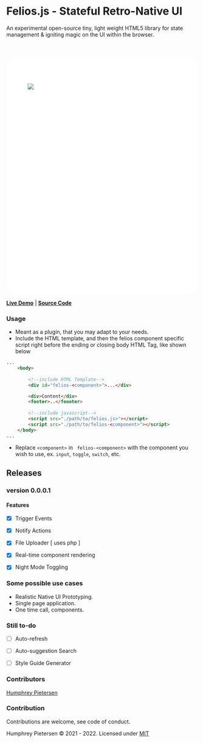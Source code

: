 


# Felios.js - Stateful Retro-Native UI

An experimental open-source tiny, light weight HTML5 library for state management & igniting magic on the UI within the browser.



<div style="background: white !important; height:400px;mind-height: 100%; width: auto; padding:4em; padding-bottom: 12em; margin-top:50px; border-radius: 2em">

![](/demo/assets/media/iphone-12-pro.gif)

</div>




**[Live Demo](https://huffypiet.github.io/felios.js/demo)**  |  **[Source Code](https://github.com/huffypiet/felios.js)**

### Usage

- Meant as a plugin, that you may adapt to your needs. 
- Include the HTML template, and then the felios component specific script right before the ending or closing body HTML Tag, like shown below

```html
...
	<body>
					
		<!--include HTML Template-->
		<div id="felios-<component>">...</div>	

		<div>Content</div>
		<footer>..</foooter>
		
		<!--include javascript-->
		<script src="./path/to/felios.js>"></script>
		<script src="./path/to/felios-<component>"></script>
	</body>
...
```

- Replace `<component>`  in ``` felios-<component>``` with the component you wish to use, ex. `input`, `toggle`, `switch`, etc.



## Releases
### version 0.0.0.1 
#### Features

- [x] Trigger Events
- [x] Notify Actions
- [x] File Uploader [ uses php ]
- [x] Real-time component rendering
- [x] Night Mode Toggling


### Some possible use cases

- Realistic Native UI Prototyping.
- Single page application.
- One time call, components.


### Still to-do

- [ ] Auto-refresh
- [ ] Auto-suggestion Search
- [ ] Style Guide Generator




### Contributors

   [ Humphrey Pietersen ](https://humphreypietersen.com/)


### Contribution

  Contributions are welcome, see code of conduct.


Humphrey Pietersen  &copy; 2021 - 2022. Licensed under [MIT](https://github.com/huffypiet/felios.js/blob/main/LICENSE)



